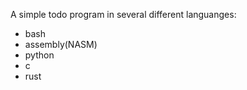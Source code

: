 A simple todo program in several different languanges:
 - bash
 - assembly(NASM)
 - python
 - c
 - rust
